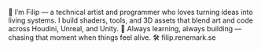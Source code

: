 👋 I’m Filip — a technical artist and programmer who loves turning ideas into living systems.
I build shaders, tools, and 3D assets that blend art and code across Houdini, Unreal, and Unity.
🌱 Always learning, always building — chasing that moment when things feel alive.
🛠️ filip.renemark.se
